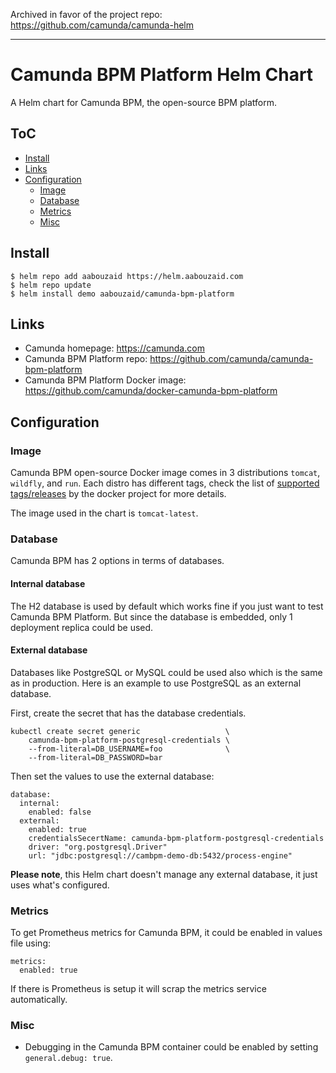 
Archived in favor of the project repo: https://github.com/camunda/camunda-helm

---

<!-- omit in toc -->
# Camunda BPM Platform Helm Chart

A Helm chart for Camunda BPM, the open-source BPM platform.

<!-- omit in toc -->
## ToC
- [Install](#install)
- [Links](#links)
- [Configuration](#configuration)
  - [Image](#image)
  - [Database](#database)
  - [Metrics](#metrics)
  - [Misc](#misc)

## Install

```
$ helm repo add aabouzaid https://helm.aabouzaid.com
$ helm repo update
$ helm install demo aabouzaid/camunda-bpm-platform
```

## Links

* Camunda homepage: https://camunda.com
* Camunda BPM Platform repo: https://github.com/camunda/camunda-bpm-platform
* Camunda BPM Platform Docker image: https://github.com/camunda/docker-camunda-bpm-platform

## Configuration

### Image

Camunda BPM open-source Docker image comes in 3 distributions `tomcat`, `wildfly`, and `run`.
Each distro has different tags, check the list of [supported tags/releases](https://github.com/camunda/docker-camunda-bpm-platform#supported-tagsreleases) by the docker project for more details.

The image used in the chart is `tomcat-latest`.

### Database

Camunda BPM has 2 options in terms of databases.

<!-- omit in toc -->
#### Internal database
The H2 database is used by default which works fine if you just want to test Camunda BPM Platform.
But since the database is embedded, only 1 deployment replica could be used.

<!-- omit in toc -->
#### External database
Databases like PostgreSQL or MySQL could be used also which is the same as in production.
Here is an example to use PostgreSQL as an external database.

First, create the secret that has the database credentials.

```
kubectl create secret generic                   \
    camunda-bpm-platform-postgresql-credentials \
    --from-literal=DB_USERNAME=foo              \
    --from-literal=DB_PASSWORD=bar
```

Then set the values to use the external database:

```
database:
  internal:
    enabled: false
  external:
    enabled: true
    credentialsSecertName: camunda-bpm-platform-postgresql-credentials
    driver: "org.postgresql.Driver"
    url: "jdbc:postgresql://cambpm-demo-db:5432/process-engine"
```

**Please note**, this Helm chart doesn't manage any external database, it just uses what's configured.

### Metrics

To get Prometheus metrics for Camunda BPM, it could be enabled in values file using:

```
metrics:
  enabled: true
```

If there is Prometheus is setup it will scrap the metrics service automatically.

### Misc

* Debugging in the Camunda BPM container could be enabled by setting `general.debug: true`.
